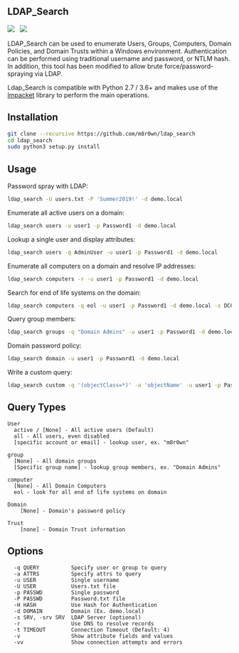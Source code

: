 ## LDAP_Search

![](https://img.shields.io/badge/Python-2.7,%203.6+-blue.svg)&nbsp;&nbsp;
![](https://img.shields.io/badge/License-GPL%203.0-green.svg)

LDAP_Search can be used to enumerate Users, Groups, Computers, Domain Policies, and Domain Trusts within a Windows environment. Authentication can be performed using traditional username and password, or NTLM hash. In addition, this tool has been modified to allow brute force/password-spraying via LDAP. 

Ldap_Search is compatible with Python 2.7 / 3.6+ and makes use of the [Impacket](https://github.com/SecureAuthCorp/impacket/) library to perform the main operations.

## Installation
```bash
git clone --recursive https://github.com/m8r0wn/ldap_search
cd ldap_search
sudo python3 setup.py install
```

## Usage
Password spray with LDAP:
```bash
ldap_search -U users.txt -P 'Summer2019!' -d demo.local
```

Enumerate all active users on a domain:
```bash
ldap_search users -u user1 -p Password1 -d demo.local
```

Lookup a single user and display attributes:
```bash
ldap_search users -q AdminUser -u user1 -p Password1 -d demo.local
```

Enumerate all computers on a domain and resolve IP addresses:
```bash
ldap_search computers -r -u user1 -p Password1 -d demo.local
```

Search for end of life systems on the domain:
```bash
ldap_search computers -q eol -u user1 -p Password1 -d demo.local -s DC01.demo.local
```

Query group members:
```bash
ldap_search groups -q "Domain Admins" -u user1 -p Password1 -d demo.local
```

Domain password policy:
```bash
ldap_search domain -u user1 -p Password1 -d demo.local
```

Write a custom query:
```bash
ldap_search custom -q '(objectClass=*)' -a 'objectName' -u user1 -p Password1 -d demo.local
```

## Query Types
```
User
  active / [None] - All active users (Default)
  all - All users, even disabled
  [specific account or email] - lookup user, ex. "m8r0wn"
  
group
  [None] - All domain groups
  [Specific group name] - lookup group members, ex. "Domain Admins"
 
computer
  [None] - All Domain Computers
  eol - look for all end of life systems on domain

Domain
    [None] - Domain's password policy

Trust
    [none] - Domain Trust information
```

## Options
```
  -q QUERY          Specify user or group to query
  -a ATTRS          Specify attrs to query
  -u USER           Single username
  -U USER           Users.txt file
  -p PASSWD         Single password
  -P PASSWD         Password.txt file
  -H HASH           Use Hash for Authentication
  -d DOMAIN         Domain (Ex. demo.local)
  -s SRV, -srv SRV  LDAP Server (optional)
  -r                Use DNS to resolve records
  -t TIMEOUT        Connection Timeout (Default: 4)
  -v                Show attribute fields and values
  -vv               Show connection attempts and errors
```
